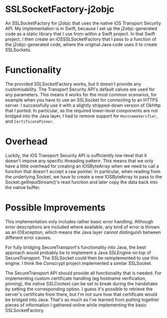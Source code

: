 # SSLSocketFactory-j2objc
An SSLSocketFactory for j2objc that uses the native iOS Transport Security API. My implementation is in Swift, because I set up the j2objc-generated code as a static library that I use from within a Swift project. In that Swift project, I then create an iOSSSLSocketFactory that I pass to a function of the j2objc-generated code, where the original Java code uses it to create SSLSockets.

# Functionality
The provided SSLSocketFactory works, but it doesn't provide any customisability. The Transport Security API's default values are used for any parameters. This means it works for the most common scenarios, for example when you have to use an SSLSocket for connecting to an HTTPS server.
I successfully use it with a slightly stripped-down version of OkHttp that I ported. In particular, as the required lower-level components are not bridged into the Java layer, I had to remove support for `HostnameVerifier`, and `CertificatePinner`. 

# Overhead
Luckily, the iOS Transport Security API is sufficiently low-level that it doesn't impose any specific threading pattern. This means that we only have a little overhead for creating an IOSByteArray when we need to call a function that doesn't accept a raw pointer. In particular, when reading from the underlying Socket, we have to create a new IOSByteArray to pass to the Socket.getInputStream()'s read function and later copy the data back into the native buffer.

# Possible Improvements
This implementation only includes rather basic error handling. Although error descriptions are included where available, any kind of error is thrown as an IOException, which means the Java layer cannot distinguish between different error causes.

For fully bridging SecureTransport's functionality into Java, the best approach would probably be to implement a Java SSLEngine on top of SecureTransport. The SSLSocket could then be reimplemented to use this engine. I think the Conscrypt project implemented a similar SSLSocket.

The SecureTransport API should provide all functionality that is needed. For implementing custom certificate handling (eg hostname verification, pinning), the native SSLContext can be set to break during the handshake by setting the corresponding option. I guess it's possible to retrieve the server's certificate from there, but I'm not sure how that certificate would be bridged into Java. That's as much as I've learned from putting together pieces of information I gathered online while implementing the basic SSLSocketFactory.

